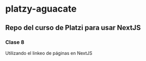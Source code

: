 # platzy-aguacate

## Repo del curso de Platzi para usar NextJS

### Clase 8

Utilizando el linkeo de páginas en NextJS
